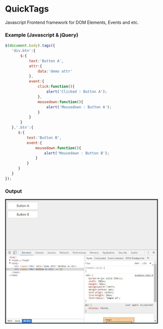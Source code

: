 # QuickTags
Javascript Frontend framework for DOM Elements, Events and etc.

### Example (Javascript & jQuery)

```javascript
$(document.body).tags({
   'div.btn':{
       $:{
           text:'Button A',
           attr:{
               data:'demo attr'
           },
           event:{
               click:function(){
                   alert('Clicked : Button A');
               },
               mousedown:function(){
                   alert('Mousedown : Button A');
               }
           }
       }
   },'.btn':{
      $:{
          text:'Button B',
          event:{
              mousedown:function(){
                  alert('Mousedown : Button B');
              }
          }
      }
   }
});
```
### Output
<img src="https://raw.githubusercontent.com/KishanV/QuickTags/master/imgs/Example.png"/>


